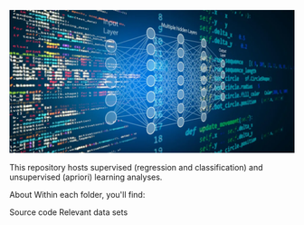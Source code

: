![GitHub Logo](images/1.webp)

This repository hosts supervised (regression and classification) and unsupervised (apriori) learning analyses.

About
Within each folder, you'll find:

Source code
Relevant data sets
